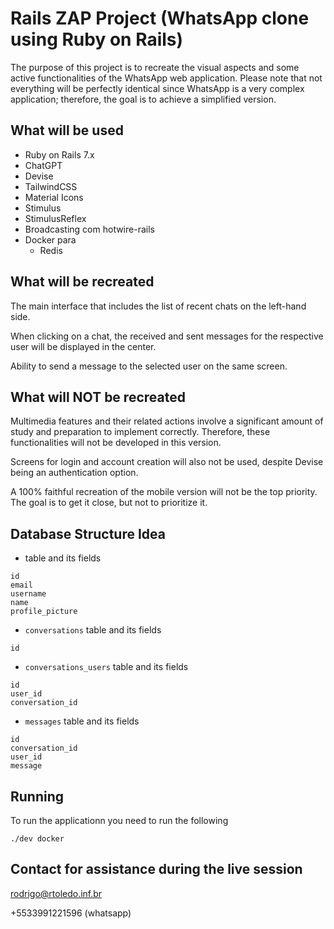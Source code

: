 # Rails ZAP Project (WhatsApp clone using Ruby on Rails)

The purpose of this project is to recreate the visual aspects and some active functionalities of the WhatsApp web application. Please note that not everything will be perfectly identical since WhatsApp is a very complex application; therefore, the goal is to achieve a simplified version.

## What will be used
- Ruby on Rails 7.x
- ChatGPT
- Devise
- TailwindCSS
- Material Icons
- Stimulus
- StimulusReflex
- Broadcasting com hotwire-rails
- Docker para
  - Redis

## What will be recreated
The main interface that includes the list of recent chats on the left-hand side.

When clicking on a chat, the received and sent messages for the respective user will be displayed in the center.

Ability to send a message to the selected user on the same screen.

## What will NOT be recreated
Multimedia features and their related actions involve a significant amount of study and preparation to implement correctly. Therefore, these functionalities will not be developed in this version.

Screens for login and account creation will also not be used, despite Devise being an authentication option.

A 100% faithful recreation of the mobile version will not be the top priority. The goal is to get it close, but not to prioritize it.

## Database Structure Idea

- table and its fields
```
id
email
username
name
profile_picture
```

- `conversations` table and its fields
```
id
```

- `conversations_users` table and its fields
```
id
user_id
conversation_id
```

- `messages` table and its fields
```
id
conversation_id
user_id
message
```

## Running
To run the applicationn you need to run the following
```
./dev docker
```

## Contact for assistance during the live session
rodrigo@rtoledo.inf.br

+5533991221596 (whatsapp)